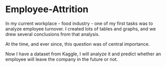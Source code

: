 # Employee-Attrition
In my current workplace - food industry - one of my first tasks was to analyze employee turnover. I created lots of tables and graphs, and we drew several conclusions from that analysis.

At the time, and ever since, this question was of central importance.

Now I have a dataset from Kaggle, I will analyze it and predict whether an employee will leave the company in the future or not.
